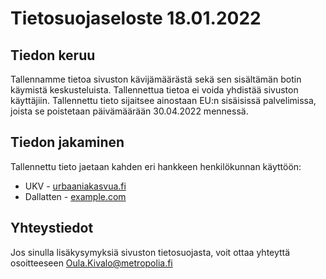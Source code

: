 # Tietosuojaseloste 18.01.2022
## Tiedon keruu
Tallennamme tietoa sivuston kävijämäärästä sekä sen sisältämän botin käymistä
keskusteluista. Tallennettua tietoa ei voida yhdistää sivuston
käyttäjiin. Tallennettu tieto sijaitsee ainostaan EU:n sisäisissä palvelimissa,
joista se poistetaan päivämäärään 30.04.2022 mennessä.

## Tiedon jakaminen
Tallennettu tieto jaetaan kahden eri hankkeen henkilökunnan käyttöön:
- UKV - [urbaaniakasvua.fi](/?to=https://urbaaniakasvua.fi)
- Dallatten - [example.com](/?to=https://example.com)

## Yhteystiedot
Jos sinulla lisäkysymyksiä sivuston tietosuojasta, voit ottaa yhteyttä
osoitteeseen Oula.Kivalo@metropolia.fi